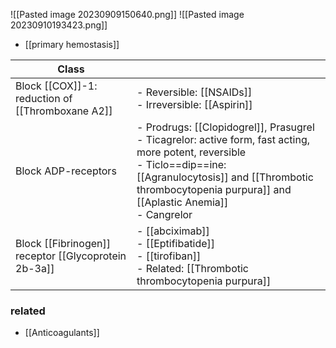 ![[Pasted image 20230909150640.png]]
![[Pasted image 20230910193423.png]]

- [[primary hemostasis]]

| Class                                                |                                                                                                                                                                                                                                         |
| ---------------------------------------------------- | --------------------------------------------------------------------------------------------------------------------------------------------------------------------------------------------------------------------------------------- |
| Block [[COX]]-1: reduction of [[Thromboxane A2]]     | - Reversible: [[NSAIDs]]<br>- Irreversible: [[Aspirin]]                                                                                                                                                                                 |
| Block ADP-receptors                                  | - Prodrugs: [[Clopidogrel]], Prasugrel<br>- Ticagrelor: active form, fast acting, more potent, reversible<br>- Ticlo==dip==ine: [[Agranulocytosis]] and [[Thrombotic thrombocytopenia purpura]] and [[Aplastic Anemia]] <br>- Cangrelor |
| Block [[Fibrinogen]] receptor [[Glycoprotein 2b-3a]] | - [[abciximab]]<br>- [[Eptifibatide]]<br>- [[tirofiban]]<br>- Related: [[Thrombotic thrombocytopenia purpura]]                                                                                                                          |




### related
- [[Anticoagulants]] 
